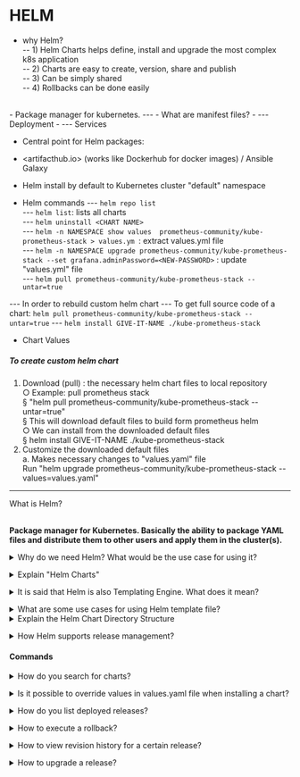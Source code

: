 # HELM
- why Helm?  
-- 1) Helm Charts helps define, install and upgrade the most complex k8s application <br>
-- 2) Charts are easy to create, version, share and publish <br>
-- 3) Can be simply shared <br>
-- 4) Rollbacks can be done easily <br>
<br>
- Package manager for kubernetes. 
--- 
- What are manifest files?
- --- Deployment
- --- Services


- Central point for Helm packages:
- <artifacthub.io> (works like Dockerhub for docker images) / Ansible Galaxy

- Helm install by default to Kubernetes cluster "default" namespace

- Helm commands
--- `helm repo list` <br>
--- `helm list`:  lists all charts <br>
--- `helm uninstall <CHART NAME>` <br>
--- `helm -n NAMESPACE show values  prometheus-community/kube-prometheus-stack > values.ym `:  extract values.yml file <br>
--- `helm -n NAMESPACE upgrade prometheus-community/kube-prometheus-stack --set grafana.adminPassword=<NEW-PASSWORD>` : update "values.yml" file<br>
--- `helm pull prometheus-community/kube-prometheus-stack --untar=true` <br>

--- In order to rebuild custom helm chart
--- To get full source code of a chart: `helm pull prometheus-community/kube-prometheus-stack --untar=true`
--- `helm install GIVE-IT-NAME ./kube-prometheus-stack`
- Chart Values

##### To create custom helm chart 
  1) Download (pull) : the necessary helm chart files to local repository <br>
    ○ Example: pull prometheus stack <br>
      § "helm pull prometheus-community/kube-prometheus-stack --untar=true" <br>
      § This will download default files to build form prometheus helm <br>
    ○ We can install from the downloaded default files <br>
      § helm install GIVE-IT-NAME ./kube-prometheus-stack <br>
  2) Customize the downloaded default files <br>
    a. Makes necessary changes to "values.yaml" file <br>
Run "helm  upgrade prometheus-community/kube-prometheus-stack --values=values.yaml" <br>

---

<summary>What is Helm?</summary><br><b>

Package manager for Kubernetes. Basically the ability to package YAML files and distribute them to other users and apply them in the cluster(s).

</b></details>

<details>
<summary>Why do we need Helm? What would be the use case for using it?</summary><br><b>

Sometimes when you would like to deploy a certain application to your cluster, you need to create multiple YAML files/components like: Secret, Service, ConfigMap, etc. This can be tedious task. So it would make sense to ease the process by introducing something that will allow us to share these bundle of YAMLs every time we would like to add an application to our cluster. This something is called Helm.

A common scenario is having multiple Kubernetes clusters (prod, dev, staging). Instead of individually applying different YAMLs in each cluster, it makes more sense to create one Chart and install it in every cluster.

Another scenario is, you would like to share what you've created with the community. For people and companies to easily deploy your application in their cluster.
</b></details>

<details>
<summary>Explain "Helm Charts"</summary><br><b>

Helm Charts is a bundle of YAML files. A bundle that you can consume from repositories or create your own and publish it to the repositories.
</b></details>

<details>
<summary>It is said that Helm is also Templating Engine. What does it mean?</summary><br><b>

It is useful for scenarios where you have multiple applications and all are similar, so there are minor differences in their configuration files and most values are the same. With Helm you can define a common blueprint for all of them and the values that are not fixed and change can be placeholders. This is called a template file and it looks similar to the following

```
apiVersion: v1
kind: Pod
metadata:
  name: {[ .Values.name ]}
spec:
  containers:
  - name: {{ .Values.container.name }}
  image: {{ .Values.container.image }}
  port: {{ .Values.container.port }}
```

The values themselves will in separate file:

```
name: some-app
container:
  name: some-app-container
  image: some-app-image
  port: 1991
```
</b></details>

<details>
<summary>What are some use cases for using Helm template file?</summary><br><b>

* Deploy the same application across multiple different environments
* CI/CD
</b></details>

<details>
<summary>Explain the Helm Chart Directory Structure</summary><br><b>

someChart/     -> the name of the chart
  Chart.yaml   -> meta information on the chart
  values.yaml  -> values for template files
  charts/      -> chart dependencies
  templates/   -> templates files :)
</b></details>

<details>
<summary>How Helm supports release management?</summary><br><b>

Helm allows you to upgrade, remove and rollback to previous versions of charts. In version 2 of Helm it was with what is known as "Tiller". In version 3, it was removed due to security concerns.
</b></details>

#### Commands

<details>
<summary>How do you search for charts?</summary><br><b>

`helm search hub [some_keyword]`
</b></details>

<details>
<summary>Is it possible to override values in values.yaml file when installing a chart?</summary><br><b>
Yes. You can pass another values file:
`helm install --values=override-values.yaml [CHART_NAME]`

Or directly on the command line: `helm install --set some_key=some_value`
</b></details>

<details>
<summary>How do you list deployed releases?</summary><br><b>

`helm ls` or `helm list`
</b></details>

<details>
<summary>How to execute a rollback?</summary><br><b>

`helm rollback RELEASE_NAME REVISION_ID`
</b></details>

<details>
<summary>How to view revision history for a certain release?</summary><br><b>

`helm history RELEASE_NAME`
</b></details>

<details>
<summary>How to upgrade a release?</summary><br><b>

`helm upgrade RELEASE_NAME CHART_NAME`
</b></details>